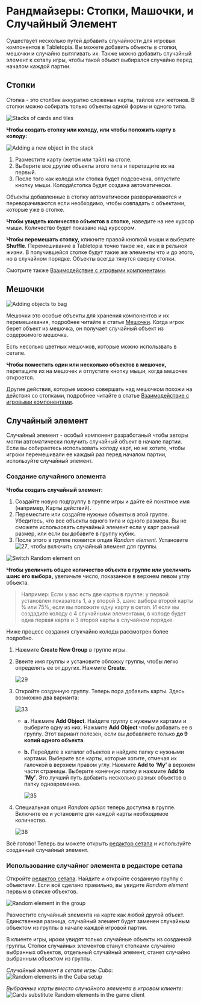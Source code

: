 # Рандмайзеры: Стопки, Машочки, и Случайный Элемент

Существует несколько путей добавить случайности для игровых компонентов в Tabletopia. Вы можете добавить объекты в стопки, мешочки и случайно вытягивать их. Также можно добавить случайный элемент к сетапу игры, чтобы такой объект выбирался случайно перед началом каждой партии.

## Стопки

Стопка - это столбик аккуратно сложеных карты, тайлов или жетонов. В стопки можно собирать только объекты одной формы и одного типа.

![Stacks of cards and tiles](http://help.tabletopia.com/wp-content/uploads/2015/07/stacks.png)

**Чтобы создать стопку или колоду, или чтобы положить карту в колоду:**

![Adding a new object in the stack](http://help.tabletopia.com/wp-content/uploads/2015/07/stack3.png)

1. Разместите карту (жетон или тайл) на столе.
2. Выберите все другие объекты этого типа и перетащите их на первый.
3. После того как колода или стопка будет подсвечена, отпустите кнопку мыши. Колода\стопка будет создана автоматически.

Объекты добавленные в стопку автоматически разворачиваются и переворачиваются если необходимо, чтобы совпадать с объектами, которые уже в стопке.

**Чтобы увидеть количество объектов в стопке,** наведите на нее курсор мыши. Количество будет показано над курсором.

**Чтобы перемешать стопку,** кликните правой кнопкой мыши и выберите **Shuffle**. Перемешивание в Tabletopia точно такое же, как и в рельной жизни. В получившейся стопке будут такие же элементы что и до этого, но в случайном порядке. Объекты всегда тянутся сверху стопки.

Смотрите также [Взаимодействие с игровыми компонентами](../../playground/actions-with-game-objects.md).

## Мешочки

![Adding objects to bag](http://help.tabletopia.com/wp-content/uploads/2015/07/bag12.png)

Мешочки это особые объекты для хранения компонентов и их перемешивания, подробнее читайте в статье [Мешочки](http://help.tabletopia.com/knowledge-base/bag/). Когда игрок берет объект из мешочка, он получает случайный объект из содержимого мешочка.

Есть несолько цветных мешочков, которые можно использвать в сетапе.

**Чтобы поместить один или несколько объектов в мешочек,** перетащите их на мешочек и отпустите кнопку мыши, когда мешочек откроется.

Другие действия, которые можно совершать над мешочком похожи на действия со стопками, подробнее читайте в статье [Взаимодействие с игровыми компонентами](../../playground/actions-with-game-objects.md).


## Случайный элемент

Случайный элемент - особый компонент разработаный чтобы авторы могли автоматически получить случайный объект в начале партии. Если вы собираетесь использовать колоду карт, но не хотите, чтобы игроки перемешивали ее каждый раз перед началом партии, используйте случайный элемент.

### Создание случайного элемента

**Чтобы создать случайный элемент:**

1. Создайте новую подгруппу в группе игры и дайте ей понятное имя (например, Карты действий).
2. Переместите или создайте нужные объекты в этой группе. Убедитесь, что все объекты одного типа и одного размера. Вы не сможете использовать случайный элемент если у карт разный размер, или если вы добавите в группу кубик.
3. После этого в группе появится опция *Random element*. Установите ![27](http://help.tabletopia.com/wp-content/uploads/2015/06/271.png), чтобы включить случайный элемент для группы.

![Switch Random element on](http://help.tabletopia.com/wp-content/uploads/2015/06/38.png)

**Чтобы увеличить общее количество объекта в группе или увеличить шанс его выбора,** увеличьте число, показанное в верхнем левом углу объекта.

> Например: Если у вас есть две карты в группе: у первой установлен показатель 1, а у второй 3, шанс выбора второй карты ¾ или 75%, если вы положите одну карту в сетап. И если вы создадите колоду с 4 случайными элементами, в колоде будет одна первая карта и 3 второй карты в случайном порядке.

Ниже процесс создания слукчайно колоды рассмотрен более подробно.

1. Нажмите **Create New Group** в группе игры.
2. Ввеите имя группы и установите обложку группы, чтобы легко определять ее от других. Нажмите **Create**.

    ![29](http://help.tabletopia.com/wp-content/uploads/2015/06/291.png)

3. Откройте созданную группу. Теперь пора добавить карты. Здесь возможно два варианта:
    
    ![33](http://help.tabletopia.com/wp-content/uploads/2015/06/331.png)

    * **a.** Нажмите **Add Object**. Найдите группу с нужными картами и выберите одну из них. Нажмите **Add Object** чтобы добавить ее в группу. Этот вариант полезен, если вы добавляете только **до 9 копий одного объекта**.

    * **b.** Перейдите в каталог объектов и найдите папку с нужными картами. Выберите все карты, которые хотите, отмечая их галочкой в верхнем правом углу. Нажмите **Add to ‘My’** в верхнем части страницы. Выберите конечную папку и нажмите **Add to ‘My’**. Это лучший путь добавить несколько разных объектов в папку одновременно.
    
        ![35](http://help.tabletopia.com/wp-content/uploads/2015/06/351.png)

4. Специальная опция *Random option* теперь доступна в группе. Включите ее и установите для каждой карты необходимое количество.
    
    ![38](http://help.tabletopia.com/wp-content/uploads/2015/06/38.png)

Всё готово! Теперь вы можете открыть [редактор сетапа](../games/game-setups.md) и используйте созданный случайный элемент.

### Использование случайног элемента в редакторе сетапа

Откройте [редактор сетапа](../games/game-setups.md). Найдите и откройте созданную группу с объектами. Если всё сделано правильно, вы увидите *Random element* первым в списке объектов.

![Random element in the group](http://help.tabletopia.com/wp-content/uploads/2015/07/random2.png)

Разместите случайный элемента на карте как любой другой объект. Единственная разница, случайный элемент будет заменен случайным объектом из группы в начале каждой игровой партии.

В клиенте игры, ироки увидят только случайные объекты из созданной группы. Стопки случайных элементов станут стопками случайно выбранных объектов, отдельный случайный элемент, станет случайно выбранным объектом из группы.

*Случайный элемент в сетапе игры Cuba:*
![Random elements in the Cuba setup](http://help.tabletopia.com/wp-content/uploads/2015/07/random1.png)

*Выбранные карты вместо случайного элемента в игровом клиенте:*
![Cards substitute Random elements in the game client](http://help.tabletopia.com/wp-content/uploads/2015/07/random3.png)